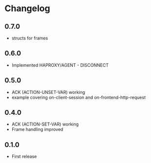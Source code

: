 Changelog
=========

## 0.7.0
- structs for frames 

## 0.6.0
- Implemented HAPROXY/AGENT - DISCONNECT

## 0.5.0
- ACK (ACTION-UNSET-VAR) working
- example covering on-client-session and on-frontend-http-request

## 0.4.0
- ACK (ACTION-SET-VAR) working
- Frame handling improved

## 0.1.0
- First release
